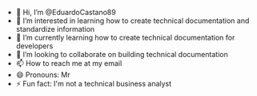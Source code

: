 - 👋 Hi, I’m @EduardoCastano89
- 👀 I’m interested in learning how to create technical documentation and standardize information 
- 🌱 I’m currently learning how to create technical documentation for developers
- 💞️ I’m looking to collaborate on building technical documentation
- 📫 How to reach me at my email 
- 😄 Pronouns: Mr
- ⚡ Fun fact: I'm not a technical business analyst

<!---
EduardoCastano89/EduardoCastano89 is a ✨ special ✨ repository because its `README.md` (this file) appears on your GitHub profile.
You can click the Preview link to take a look at your changes.
--->
